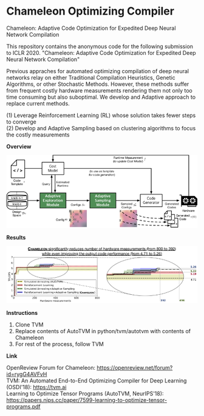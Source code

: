 # Chameleon Optimizing Compiler
Chameleon: Adaptive Code Optimization for Expedited Deep Neural Network Compilation

This repository contains the anonymous code for the following submission to ICLR 2020.
"Chameleon: Adaptive Code Optimization for Expedited Deep Neural Network Compilation" <br/>

Previous appraches for automated optimizing compilation of deep neural networks relay on either Traditional Compilation Heuristics, Genetic Algorithms, or other Stochastic Methods. However, these methods suffer from frequent costly hardware measurements rendering them not only too time consuming but also suboptimal. We develop and Adaptive approach to replace current methods.

(1) Leverage Reinforcement Learning (RL) whose solution takes fewer steps to converge <br/>
(2) Develop and Adaptive Sampling based on clustering algorithms to focus the costly measurements

__Overview__

![Overview](https://github.com/anony-sub/chameleon/blob/master/images/rlc_overview.png)

__Results__

![Results](https://github.com/anony-sub/chameleon/blob/master/images/iter_vs_flops_zoom_oval_complete.png)

__Instructions__
1. Clone TVM <br/>
2. Replace contents of AutoTVM in python/tvm/autotvm with contents of Chameleon <br/>
3. For rest of the process, follow TVM

__Link__

OpenReview Forum for Chameleon: https://openreview.net/forum?id=rygG4AVFvH <br/>
TVM: An Automated End-to-End Optimizing Compiler for Deep Learning (OSDI'18): https://tvm.ai <br/>
Learning to Optimize Tensor Programs (AutoTVM, NeurIPS'18): https://papers.nips.cc/paper/7599-learning-to-optimize-tensor-programs.pdf <br/>
